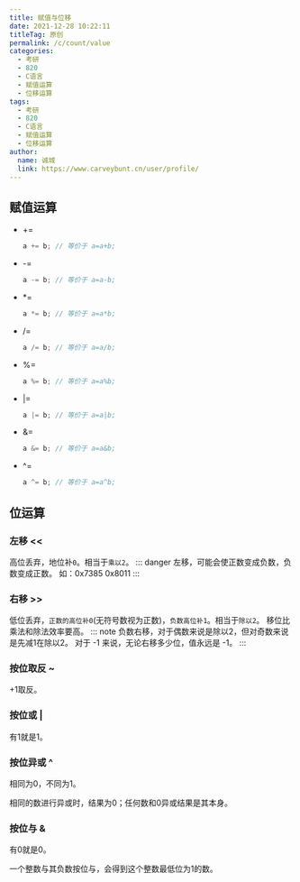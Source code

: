 ```yaml
---
title: 赋值与位移
date: 2021-12-28 10:22:11
titleTag: 原创
permalink: /c/count/value
categories: 
  - 考研
  - 820
  - C语言
  - 赋值运算
  - 位移运算
tags: 
  - 考研
  - 820
  - C语言
  - 赋值运算
  - 位移运算
author: 
  name: 诚城
  link: https://www.carveybunt.cn/user/profile/
---
```

## 赋值运算
- +=
  
  ```c
  a += b; // 等价于 a=a+b;
  ```
- -=
  
  ```c
  a -= b; // 等价于 a=a-b;
  ```
- *=
  
  ```c
  a *= b; // 等价于 a=a*b;
  ```
- /=
  
  ```c
  a /= b; // 等价于 a=a/b;
  ```
- %=
  
  ```c
  a %= b; // 等价于 a=a%b;
  ```
- |=
  
  ```c
  a |= b; // 等价于 a=a|b;
  ```
- &=
  
  ```c
  a &= b; // 等价于 a=a&b;
  ```
- ^=
  
  ```c
  a ^= b; // 等价于 a=a^b;
  ```
## 位运算
### 左移 <<
高位丢弃，地位补`0`。相当于`乘以2`。
::: danger
左移，可能会使正数变成负数，负数变成正数。
如：0x7385   0x8011
:::
### 右移 >>
低位丢弃，`正数的高位补0`(无符号数视为正数)，`负数高位补1`。相当于`除以2`。
移位比乘法和除法效率要高。
::: note
负数右移，对于偶数来说是除以2，但对奇数来说是先减1在除以2。
对于 -1 来说，无论右移多少位，值永远是 -1。
:::
### 按位取反 ~
+1取反。
### 按位或 |
有1就是1。
### 按位异或 ^
相同为0，不同为1。

相同的数进行异或时，结果为0；任何数和0异或结果是其本身。

### 按位与 &
有0就是0。

一个整数与其负数按位与，会得到这个整数最低位为1的数。